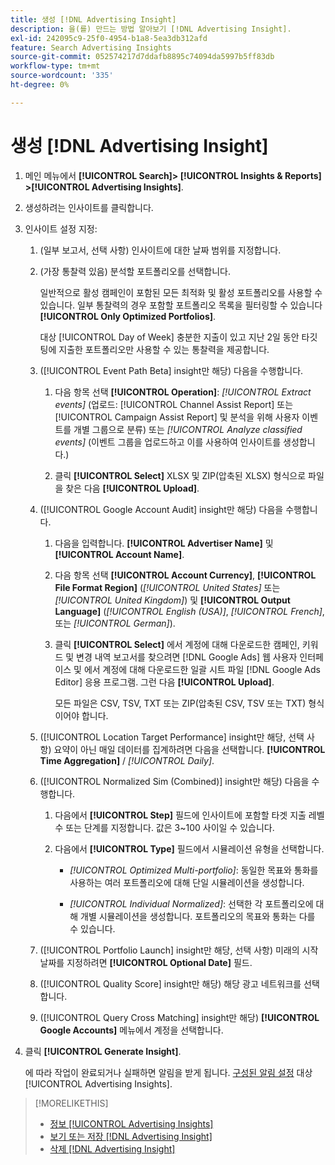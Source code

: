 ```yaml
---
title: 생성 [!DNL Advertising Insight]
description: 을(를) 만드는 방법 알아보기 [!DNL Advertising Insight].
exl-id: 242095c9-25f0-4954-b1a8-5ea3db312afd
feature: Search Advertising Insights
source-git-commit: 052574217d7ddafb8895c74094da5997b5ff83db
workflow-type: tm+mt
source-wordcount: '335'
ht-degree: 0%

---
```


# 생성 [!DNL Advertising Insight]

1. 메인 메뉴에서 **[!UICONTROL Search]> [!UICONTROL Insights & Reports] >[!UICONTROL Advertising Insights]**.

2. 생성하려는 인사이트를 클릭합니다.

3. 인사이트 설정 지정:

   1. (일부 보고서, 선택 사항) 인사이트에 대한 날짜 범위를 지정합니다.

   2. (가장 통찰력 있음) 분석할 포트폴리오를 선택합니다.

      일반적으로 활성 캠페인이 포함된 모든 최적화 및 활성 포트폴리오를 사용할 수 있습니다. 일부 통찰력의 경우 포함할 포트폴리오 목록을 필터링할 수 있습니다 **[!UICONTROL Only Optimized Portfolios]**.

      대상 [!UICONTROL Day of Week] 충분한 지출이 있고 지난 2일 동안 타깃팅에 지출한 포트폴리오만 사용할 수 있는 통찰력을 제공합니다.

   3. ([!UICONTROL Event Path Beta] insight만 해당) 다음을 수행합니다.

      1. 다음 항목 선택 **[!UICONTROL Operation]**: *[!UICONTROL Extract events]* (업로드: [!UICONTROL Channel Assist Report] 또는 [!UICONTROL Campaign Assist Report] 및 분석을 위해 사용자 이벤트를 개별 그룹으로 분류) 또는 *[!UICONTROL Analyze classified events]* (이벤트 그룹을 업로드하고 이를 사용하여 인사이트를 생성합니다.)

      1. 클릭 **[!UICONTROL Select]** XLSX 및 ZIP(압축된 XLSX) 형식으로 파일을 찾은 다음 **[!UICONTROL Upload]**.

   4. ([!UICONTROL Google Account Audit] insight만 해당) 다음을 수행합니다.

      1. 다음을 입력합니다. **[!UICONTROL Advertiser Name]** 및 **[!UICONTROL Account Name]**.

      1. 다음 항목 선택 **[!UICONTROL Account Currency]**, **[!UICONTROL File Format Region]** (*[!UICONTROL United States]* 또는 *[!UICONTROL United Kingdom]*) 및 **[!UICONTROL Output Language]** (*[!UICONTROL English (USA)]*, *[!UICONTROL French]*, 또는 *[!UICONTROL German]*).

      1. 클릭 **[!UICONTROL Select]** 에서 계정에 대해 다운로드한 캠페인, 키워드 및 변경 내역 보고서를 찾으려면 [!DNL Google Ads] 웹 사용자 인터페이스 및 에서 계정에 대해 다운로드한 일괄 시트 파일 [!DNL Google Ads Editor] 응용 프로그램. 그런 다음 **[!UICONTROL Upload]**.

         모든 파일은 CSV, TSV, TXT 또는 ZIP(압축된 CSV, TSV 또는 TXT) 형식이어야 합니다.

   5. ([!UICONTROL Location Target Performance] insight만 해당, 선택 사항) 요약이 아닌 매일 데이터를 집계하려면 다음을 선택합니다. **[!UICONTROL Time Aggregation]** / *[!UICONTROL Daily]*.

   6. ([!UICONTROL Normalized Sim (Combined)] insight만 해당) 다음을 수행합니다.

      1. 다음에서 **[!UICONTROL Step]** 필드에 인사이트에 포함할 타겟 지출 레벨 수 또는 단계를 지정합니다. 값은 3~100 사이일 수 있습니다.

      1. 다음에서 **[!UICONTROL Type]** 필드에서 시뮬레이션 유형을 선택합니다.

         * *[!UICONTROL Optimized Multi-portfolio]*: 동일한 목표와 통화를 사용하는 여러 포트폴리오에 대해 단일 시뮬레이션을 생성합니다.

         * *[!UICONTROL Individual Normalized]*: 선택한 각 포트폴리오에 대해 개별 시뮬레이션을 생성합니다. 포트폴리오의 목표와 통화는 다를 수 있습니다.

   7. ([!UICONTROL Portfolio Launch] insight만 해당, 선택 사항) 미래의 시작 날짜를 지정하려면 **[!UICONTROL Optional Date]** 필드.

   8. ([!UICONTROL Quality Score] insight만 해당) 해당 광고 네트워크를 선택합니다.

   9. ([!UICONTROL Query Cross Matching] insight만 해당) **[!UICONTROL Google Accounts]** 메뉴에서 계정을 선택합니다.

4. 클릭 **[!UICONTROL Generate Insight]**.

   에 따라 작업이 완료되거나 실패하면 알림을 받게 됩니다. [구성된 알림 설정](/help/search-social-commerce/notifications/notification-edit.md) 대상 [!UICONTROL Advertising Insights].

>[!MORELIKETHIS]
>
>* [정보 [!UICONTROL Advertising Insights]](insight-about.md)
>* [보기 또는 저장 [!DNL Advertising Insight]](insight-view-save.md)
>* [삭제 [!DNL Advertising Insight]](insight-delete.md)
